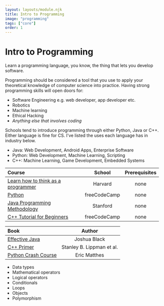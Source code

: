 ```yaml
---
layout: layouts/module.njk
title: Intro to Programming
image: "programming"
tags: ["core"]
order: 1
---
```


<!-- Start Heading -->

# Intro to Programming

Learn a programming language, you know, the thing that lets you develop software.

<!-- End Heading -->

<!-- Start Rationale -->

Programming should be considered a tool that you use to apply your theoretical knowledge of computer science into practice. Having strong programming skills will open doors for:

- Software Engineering e.g. web developer, app developer etc.
- Robotics
- Machine learning
- Ethical Hacking
- _Anything else that involves coding_
<!-- End Rationale -->

<!-- Start Resources -->

Schools tend to introduce programming through either Python, Java or C++. Either language is fine for CS. I've listed the uses each language has in industry below.

- Java: Web Development, Android Apps, Enterprise Software
- Python: Web Development, Machine Learning, Scripting
- C++: Machine Learning, Game Development, Embedded Systems

| Course                                                                                   |    School    | Prerequisites |
| :--------------------------------------------------------------------------------------- | :----------: | :-----------: |
| [Learn how to think as a programmer](https://cs50.harvard.edu/x/2020/)                   |   Harvard    |     none      |
| [Python](https://www.youtube.com/watch?v=rfscVS0vtbw)                                    | freeCodeCamp |     none      |
| [Java Programming Methodology](https://www.youtube.com/playlist?list=PL84A56BC7F4A1F852) |   Stanford   |     none      |
| [C++ Tutorial for Beginners](https://www.youtube.com/watch?v=vLnPwxZdW4Y)                | freeCodeCamp |     none      |

<!-- End Resources -->

<!-- Start RecommendedBooks -->

| Book                                                                                     |          Author           |
| :--------------------------------------------------------------------------------------- | :-----------------------: |
| [Effective Java](https://www.oreilly.com/library/view/effective-java-3rd/9780134686097/) |       Joshua Black        |
| [C++ Primer](https://www.amazon.co.uk/dp/0321714113)                                     | Stanley B. Lippman et al. |
| [Python Crash Course](https://www.amazon.co.uk/dp/1593276036/)                           |       Eric Matthes        |

<!-- End RecommendedBooks -->

<!-- Start Checklist -->

- Data types
- Mathematical operators
- Logical operators
- Conditionals
- Loops
- Objects
- Polymorphism
<!-- End Checklist -->
